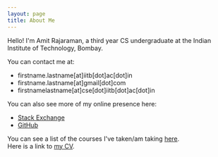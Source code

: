 ```yaml
---
layout: page
title: About Me
---
```


Hello! I'm Amit Rajaraman, a third year CS undergraduate at the Indian Institute of Technology, Bombay.

You can contact me at:
* firstname.lastname[at]iitb[dot]ac[dot]in
* firstname.lastname[at]gmail[dot]com
* firstnamelastname[at]cse[dot]iitb[dot]ac[dot]in

You can also see more of my online presence here:
* [Stack Exchange](https://stackexchange.com/users/10918067/amit-rajaraman)
* [GitHub](https://github.com/amitrajaraman)

You can see a list of the courses I've taken/am taking [here](courses).    
Here is a link to [my CV](CV.pdf).